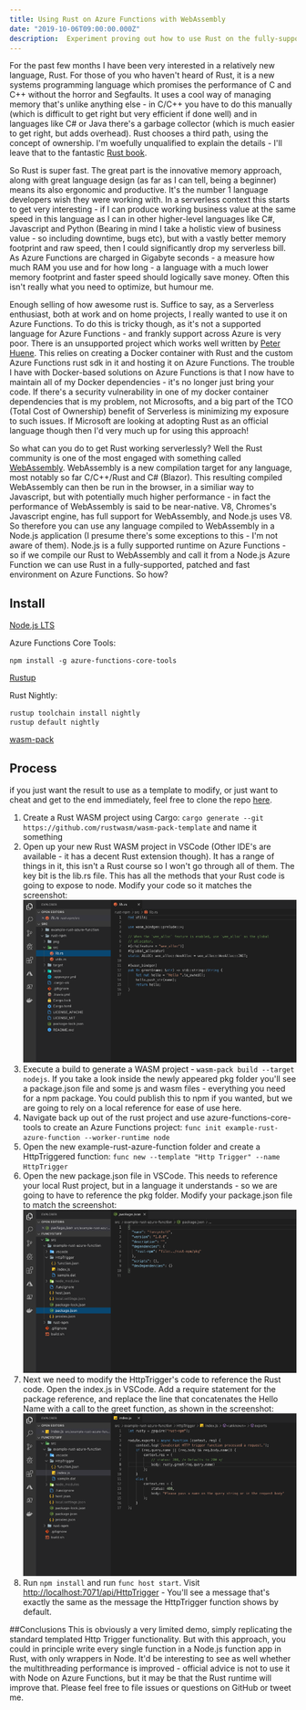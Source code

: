 ```yaml
---
title: Using Rust on Azure Functions with WebAssembly
date: "2019-10-06T09:00:00.000Z"
description:  Experiment proving out how to use Rust on the fully-supported Node.js runtime
---
```

For the past few months I have been very interested in a relatively new language, Rust. For those of you who haven't heard of Rust, it is a new systems programming language which promises the performance of C and C++ without the horror and Segfaults. It uses a cool way of managing memory that's unlike anything else - in C/C++ you have to do this manually (which is difficult to get right but very efficient if done well) and in languages like C# or Java there's a garbage collector (which is much easier to get right, but adds overhead). Rust chooses a third path, using the concept of ownership. I'm woefully unqualified to explain the details - I'll leave that to the fantastic [Rust book](https://doc.rust-lang.org/book/ch04-01-what-is-ownership.html).

So Rust is super fast. The great part is the innovative memory approach, along with great language design (as far as I can tell, being a beginner) means its also ergonomic and productive. It's the number 1 language developers wish they were working with. In a serverless context this starts to get very interesting - if I can produce working business value at the same speed in this language as I can in other higher-level languages like C#, Javascript and Python (Bearing in mind I take a holistic view of business value - so including downtime, bugs etc), but with a vastly better memory footprint and raw speed, then I could significantly drop my serverless bill. As Azure Functions are charged in Gigabyte seconds - a measure how much RAM you use and for how long - a language with a much lower memory footprint and faster speed should logically save money. Often this isn't really what you need to optimize, but humour me. 

Enough selling of how awesome rust is. Suffice to say, as a Serverless enthusiast, both at work and on home projects, I really wanted to use it on Azure Functions. To do this is tricky though, as it's not a supported language for Azure Functions - and frankly support across Azure is very poor. There is an unsupported project which works well written by [Peter Huene](https://github.com/peterhuene/azure-functions-rs). This relies on creating a Docker container with Rust and the custom Azure Functions rust sdk in it and hosting it on Azure Functions. The trouble I have with Docker-based solutions on Azure Functions is that I now have to maintain all of my Docker dependencies - it's no longer just bring your code. If there's a security vulnerability in one of my docker container dependencies that is my problem, not Microsofts, and a big part of the TCO (Total Cost of Ownership) benefit of Serverless is minimizing my exposure to such issues. If Microsoft are looking at adopting Rust as an official language though then I'd very much up for using this approach! 

So what can you do to get Rust working serverlessly? Well the Rust community is one of the most engaged with something called [WebAssembly](https://webassembly.org/). WebAssembly is a new compilation target for any language, most notably so far C/C++/Rust and C# (Blazor). This resulting compiled WebAssembly can then be run in the browser, in a similiar way to Javascript, but with potentially much higher performance - in fact the performance of WebAssembly is said to be near-native. V8, Chromes's Javascript engine, has full support for WebAssembly, and Node.js uses V8. So therefore you can use any language compiled to WebAssembly in a Node.js application (I presume there's some exceptions to this - I'm not aware of them). Node.js is a fully supported runtime on Azure Functions - so if we compile our Rust to WebAssembly and call it from a Node.js Azure Function we can use Rust in a fully-supported, patched and fast environment on Azure Functions. So how? 
## Install
[Node.js LTS](https://nodejs.org/en/)

Azure Functions Core Tools:
```shell
npm install -g azure-functions-core-tools
```
[Rustup](https://www.rust-lang.org/tools/install)

Rust Nightly:
```shell
rustup toolchain install nightly
rustup default nightly
```
[wasm-pack](https://rustwasm.github.io/wasm-pack/installer/)
## Process
if you just want the result to use as a template to modify, or just want to cheat and get to the end immediately, feel free to clone the repo [here](https://github.com/deepbass/azure-functions-rust-wasm). 
1. Create a Rust WASM project using Cargo: `cargo generate --git https://github.com/rustwasm/wasm-pack-template` and name it something
2. Open up your new Rust WASM project in VSCode (Other IDE's are available - it has a decent Rust extension though). It has a range of things in it, this isn't a Rust course so I won't go through all of them. The key bit is the lib.rs file. This has all the methods that your Rust code is going to expose to node. Modify your code so it matches the screenshot: ![Rust file](./rust-step2.png)
3. Execute a build to generate a WASM project - `wasm-pack build --target nodejs`. If you take a look inside the newly appeared pkg folder you'll see a package.json file and some js and wasm files - everything you need for a npm package. You could publish this to npm if you wanted, but we are going to rely on a local reference for ease of use here. 
4. Navigate back up out of the rust project and use azure-functions-core-tools to create an Azure Functions project: `func init example-rust-azure-function --worker-runtime node`
5. Open the new example-rust-azure-function folder and create a HttpTriggered function: `func new --template "Http Trigger" --name HttpTrigger`
6. Open the new package.json file in VSCode. This needs to reference your local Rust project, but in a language it understands - so we are going to have to reference the pkg folder. Modify your package.json file to match the screenshot: ![package.json](./packagejson.png)
7. Next we need to modify the HttpTrigger's code to reference the Rust code. Open the index.js in VSCode. Add a require statement for the package reference, and replace the line that concatenates the Hello Name with a call to the greet function, as shown in the screenshot: ![index.js](./indexjs.png)
8. Run `npm install` and run `func host start`. Visit [http://localhost:7071/api/HttpTrigger](http://localhost:7071/api/HttpTrigger?name=Dan) - You'll see a message that's exactly the same as the message the HttpTrigger function shows by default.

##Conclusions
This is obviously a very limited demo, simply replicating the standard templated Http Trigger functionality. But with this approach, you could in principle write every single function in a Node.js function app in Rust, with only wrappers in Node. It'd be interesting to see as well whether the multithreading performance is improved - official advice is not to use it with Node on Azure Functions, but it may be that the Rust runtime will improve that. Please feel free to file issues or questions on GitHub or tweet me. 